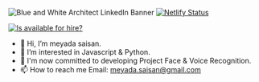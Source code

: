 ![Blue and White Architect LinkedIn Banner](https://user-images.githubusercontent.com/79361511/139535015-37e4b7f6-946a-42c1-bc53-39ddf472a251.gif)
[![Netlify Status](https://api.netlify.com/api/v1/badges/966e2699-dae9-431f-826c-937e8725b955/deploy-status)](https://app.netlify.com/sites/githubfindermeyada/deploys)


[![Is <meliy-meyada> available for hire?](http://hireable.me/<meliy-meyada>)](http://hireable.me/p/<meliy-meyada>)


- 👋 Hi, I’m meyada saisan.
- 👀 I’m interested in Javascript & Python.
- 🌱 I'm now committed to developing Project Face & Voice Recognition.
- 📫 How to reach me Email: meyada.saisan@gmail.com

